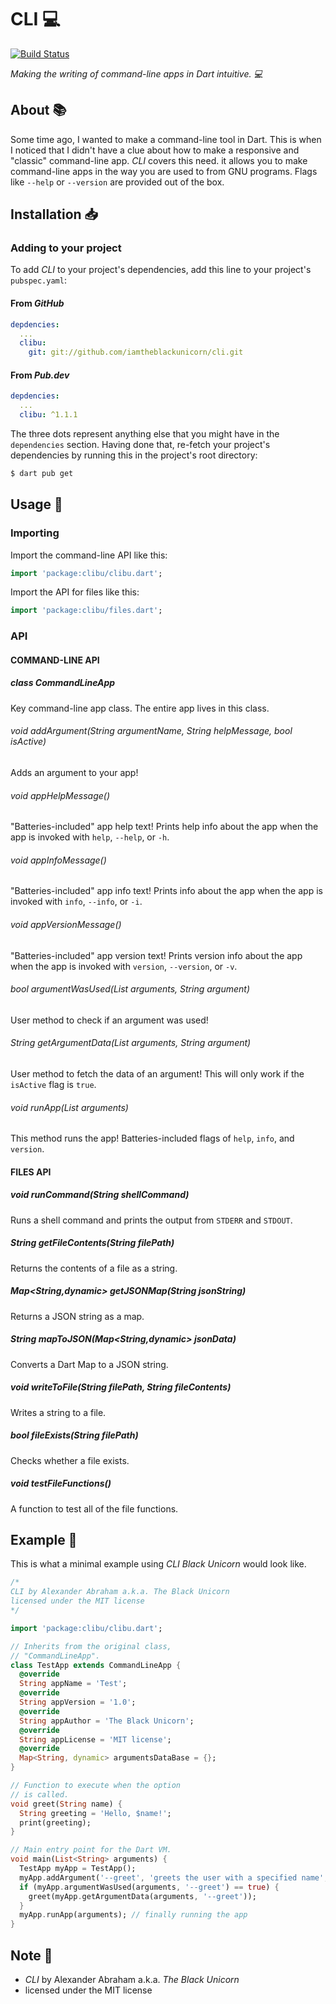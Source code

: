 # CLI :computer:

[![Build Status](https://travis-ci.com/iamtheblackunicorn/cli.svg?branch=main)](https://travis-ci.com/iamtheblackunicorn/cli)

*Making the writing of command-line apps in Dart intuitive. :computer:*

## About :books:

Some time ago, I wanted to make a command-line tool in Dart. This is when I noticed that I didn't have a clue about how to make a responsive and "classic" command-line app. *CLI* covers this need. it allows you to make command-line apps in the way you are used to from GNU programs. Flags like `--help` or `--version` are provided out of the box.

## Installation :inbox_tray:

### Adding to your project

To add *CLI* to your project's dependencies, add this line to your project's `pubspec.yaml`:

#### From *GitHub*

```YAML
depdencies:
  ...
  clibu:
    git: git://github.com/iamtheblackunicorn/cli.git
```

#### From *Pub.dev*

```YAML
depdencies:
  ...
  clibu: ^1.1.1
```

The three dots represent anything else that you might have in the `dependencies` section. Having done that, re-fetch your project's dependencies by running this in the project's root directory:

```bash
$ dart pub get
```

## Usage :hammer:

### Importing

Import the command-line API like this:

```dart
import 'package:clibu/clibu.dart';
```

Import the API for files like this:

```dart
import 'package:clibu/files.dart';
```

### API

#### COMMAND-LINE API

##### class CommandLineApp
Key command-line app class. The entire app lives in this class.

###### void addArgument(String argumentName, String helpMessage, bool isActive)
Adds an argument to your app!

###### void appHelpMessage()
"Batteries-included" app help text!
Prints help info about the app when the app
is invoked with `help`, `--help`, or `-h`.

###### void appInfoMessage()
"Batteries-included" app info text!
Prints info about the app when the app
is invoked with `info`, `--info`, or `-i`.

###### void appVersionMessage()
"Batteries-included" app version text!
Prints version info about the app when the app
is invoked with `version`, `--version`, or `-v`.

###### bool argumentWasUsed(List<String> arguments, String argument)
User method to check if an argument was used!

###### String getArgumentData(List<String> arguments, String argument)
User method to fetch the data of an argument!
This will only work if the `isActive` flag is `true`.

###### void runApp(List<String> arguments)
This method runs the app!
Batteries-included flags of `help`, `info`, and `version`.

#### FILES API

##### void runCommand(String shellCommand)
Runs a shell command and prints the output from `STDERR` and `STDOUT`.

##### String getFileContents(String filePath)
Returns the contents of a file as a string.

##### Map<String,dynamic> getJSONMap(String jsonString)
Returns a JSON string as a map.

##### String mapToJSON(Map<String,dynamic> jsonData)
Converts a Dart Map to a JSON string.

##### void writeToFile(String filePath, String fileContents)
Writes a string to a file.

##### bool fileExists(String filePath)
Checks whether a file exists.


##### void testFileFunctions()
A function to test all of the file functions.

## Example :calling:

This is what a minimal example using *CLI Black Unicorn* would look like.

```dart
/*
CLI by Alexander Abraham a.k.a. The Black Unicorn
licensed under the MIT license
*/

import 'package:clibu/clibu.dart';

// Inherits from the original class,
// "CommandLineApp".
class TestApp extends CommandLineApp {
  @override
  String appName = 'Test';
  @override
  String appVersion = '1.0';
  @override
  String appAuthor = 'The Black Unicorn';
  @override
  String appLicense = 'MIT license';
  @override
  Map<String, dynamic> argumentsDataBase = {};
}

// Function to execute when the option
// is called.
void greet(String name) {
  String greeting = 'Hello, $name!';
  print(greeting);
}

// Main entry point for the Dart VM.
void main(List<String> arguments) {
  TestApp myApp = TestApp();
  myApp.addArgument('--greet', 'greets the user with a specified name', true);
  if (myApp.argumentWasUsed(arguments, '--greet') == true) {
    greet(myApp.getArgumentData(arguments, '--greet'));
  }
  myApp.runApp(arguments); // finally running the app
}
```

## Note :scroll:

- *CLI* by Alexander Abraham a.k.a. *The Black Unicorn*
- licensed under the MIT license

